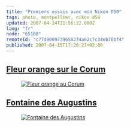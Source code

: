 ```yaml
---
title: "Premiers essais avec mon Nikon D50"
tags: photo, montpellier, nikon d50
updated: 2007-04-24T21:56:22.000Z
lang: "fr"
node: "65108"
remoteId: "c77d9009739658274a62c7c34eb76bf4"
published: 2007-04-15T17:20:27+02:00
---
```

  
## [Fleur orange sur le Corum](/images/fleur-orange-au-corum.jpg) 

 


<figure class="object-center"><a href="/images/fleur-orange-au-corum.jpg"><img src="/images/660x/fleur-orange-au-corum.jpg" alt="Fleur orange au Corum">
</a></figure>




   
## [Fontaine des Augustins](/images/fontaine-des-augustins.jpg) 

 


<figure class="object-center"><a href="/images/fontaine-des-augustins.jpg"><img src="/images/660x/fontaine-des-augustins.jpg" alt="Fontaine des Augustins">
</a></figure>




 